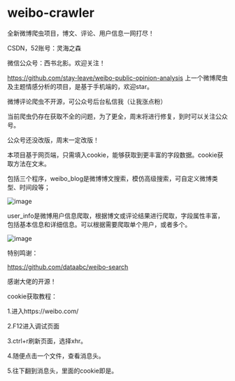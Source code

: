 # weibo-crawler

全新微博爬虫项目，博文、评论、用户信息一网打尽！

CSDN，52账号：灵海之森

微信公众号：西书北影。欢迎关注！

https://github.com/stay-leave/weibo-public-opinion-analysis
上一个微博爬虫及主题情感分析的项目，是基于手机端的，欢迎star。

微博评论爬虫不开源，可公众号后台私信我（让我涨点粉）

当前爬虫仍存在获取不全的问题，为了更全，周末将进行修复，到时可以关注公众号。

公众号还没改版，周末一定改版！

本项目基于网页端，只需填入cookie，能够获取到更丰富的字段数据。cookie获取方法在文末。

包括三个程序，weibo_blog是微博博文搜索，模仿高级搜索，可自定义微博类型、时间段等；

![image](https://user-images.githubusercontent.com/58450966/193724601-98e2b0c6-21e4-4201-944d-a547e426d05c.png)



user_info是微博用户信息爬取，根据博文或评论结果进行爬取，字段属性丰富，包括基本信息和详细信息。可以根据需要爬取单个用户，或者多个。

![image](https://user-images.githubusercontent.com/58450966/193724744-9a78ac95-133b-4f42-9653-c8ff99782965.png)


特别鸣谢：

https://github.com/dataabc/weibo-search

感谢大佬的开源！


cookie获取教程：

1.进入https://weibo.com/

2.F12进入调试页面

3.ctrl+r刷新页面，选择xhr。

4.随便点击一个文件，查看消息头。

5.往下翻到消息头，里面的cookie即是。

